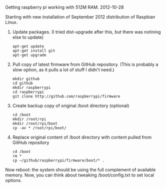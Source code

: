 Getting raspberry pi working with 512M RAM.  2012-10-28

Starting with new installation of September 2012 distribution of Raspbian Linux.

1. Update packages.  (I tried dist-upgrade after this, but there was notining else to update)

       apt-get update
       apt-get install git
       apt-get upgrade


2. Pull copy of latest firmware from GitHub repository.
   (This is probably a slow option, as it pulls a lot of stuff I didn't need.)

       mkdir github
       cd github
       mkdir raspberrypi
       cd raspberrypi
       git clone http://github.com/raspberrypi/firmware

3. Create backup copy of original /boot directory (optional)

       cd /boot
       mkdir /root/rpi
       mkdir /root/rpi/boot
       cp -av * /root/rpi/boot/

4. Replace original content of /boot directory with content pulled from GitHub repository

       cd /boot
       rm *
       cp ~/github/raspberrypi/firmware/boot/* .

Now reboot:  the system should be using the full complement of available memory.
Now, you can think about tweaking /boot/config.txt to set local options.

